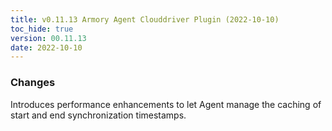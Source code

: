 ```yaml
---
title: v0.11.13 Armory Agent Clouddriver Plugin (2022-10-10)
toc_hide: true
version: 00.11.13
date: 2022-10-10
---
```


### Changes
Introduces performance enhancements to let Agent manage the caching of start and end synchronization timestamps.
